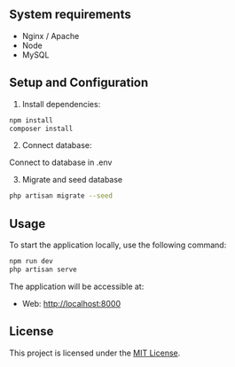 ## System requirements

- Nginx / Apache
- Node
- MySQL

## Setup and Configuration

1. Install dependencies:

```bash
npm install
composer install
```

2. Connect database:

Connect to database in .env


3. Migrate and seed database

```bash
php artisan migrate --seed
```

## Usage

To start the application locally, use the following command:

```sh
npm run dev
php artisan serve
```

The application will be accessible at:

- Web: [http://localhost:8000](http://localhost:8000)

## License

This project is licensed under the [MIT License](LICENSE).